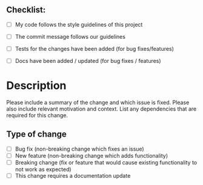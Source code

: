 ## Checklist:

- [ ] My code follows the style guidelines of this project
- [ ] The commit message follows our guidelines
- [ ] Tests for the changes have been added (for bug fixes/features)
- [ ] Docs have been added / updated (for bug fixes / features)


# Description

Please include a summary of the change and which issue is fixed. Please also include relevant motivation and context. List any dependencies that are required for this change.


## Type of change

- [ ] Bug fix (non-breaking change which fixes an issue)
- [ ] New feature (non-breaking change which adds functionality)
- [ ] Breaking change (fix or feature that would cause existing functionality to not work as expected)
- [ ] This change requires a documentation update
